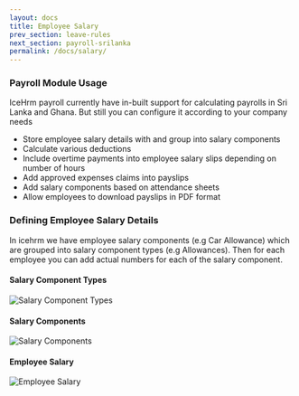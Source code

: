 ```yaml
---
layout: docs
title: Employee Salary
prev_section: leave-rules
next_section: payroll-srilanka
permalink: /docs/salary/
---
```

### Payroll Module Usage

IceHrm payroll currently have in-built support for calculating payrolls in Sri Lanka and Ghana.
But still you can configure it according to your company needs

- Store employee salary details with and group into salary components
- Calculate various deductions
- Include overtime payments into employee salary slips depending on number of hours
- Add approved expenses claims into payslips
- Add salary components based on attendance sheets
- Allow employees to download payslips in PDF format

### Defining Employee Salary Details

In icehrm we have employee salary components (e.g Car Allowance) which are grouped into salary
component types (e.g Allowances). Then for each employee you can add actual numbers for each of the
salary component.

#### Salary Component Types

![Salary Component Types](https://icehrm.com/blog/wp-content/uploads/2016/09/Salary-Component-Types-icehrm.png)

#### Salary Components

![Salary Components](https://icehrm.com/blog/wp-content/uploads/2016/09/Salary-Components-IceHrm.png)

#### Employee Salary

![Employee Salary](https://icehrm.com/blog/wp-content/uploads/2016/09/Employee-salary-icehrm.png)